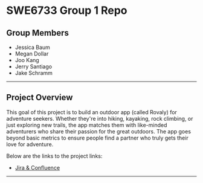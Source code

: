 # SWE6733 Group 1 Repo

## Group Members

* Jessica Baum
* Megan Dollar
* Joo Kang
* Jerry Santiago
* Jake Schramm

---

## Project Overview

This goal of this project is to build an outdoor app (called Rovaly) for adventure seekers. Whether they're into hiking, kayaking, rock climbing, or just exploring new trails, the app matches them with like-minded adventurers who share their passion for the great outdoors. The app goes beyond basic metrics to ensure people find a partner who truly gets their love for adventure. 

Below are the links to the project links:

* [Jira & Confluence](https://swe6673.atlassian.net/jira/software/projects/SCRUM/boards/1?atlOrigin=eyJpIjoiZWFmYzIwZWMyZWFiNGMyNGEwNTEzYzVhY2U5MGZmNTQiLCJwIjoiaiJ9)

---

